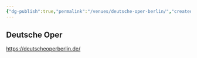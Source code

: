 ```yaml
---
{"dg-publish":true,"permalink":"/venues/deutsche-oper-berlin/","created":"2025-05-25T12:48:37.201+02:00","updated":"2025-05-25T13:33:10.160+02:00"}
---
```


## Deutsche Oper
https://deutscheoperberlin.de/